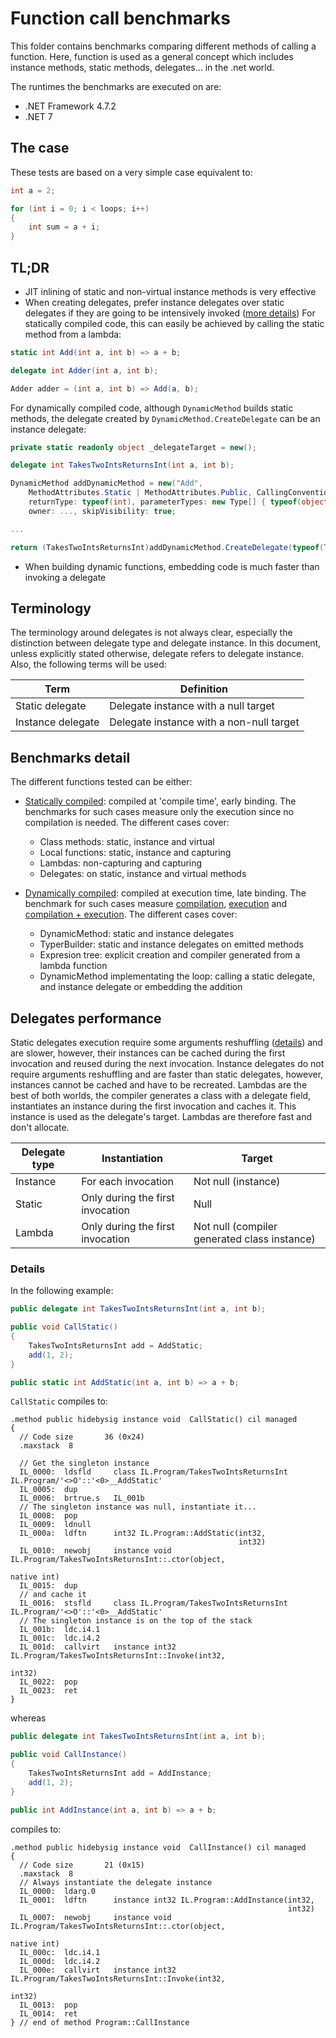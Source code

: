 # Function call benchmarks
This folder contains benchmarks comparing different methods of calling a function. 
Here, function is used as a general concept which includes instance methods, static methods, delegates... in the .net world.

The runtimes the benchmarks are executed on are:
- .NET Framework 4.7.2
- .NET 7

## The case
These tests are based on a very simple case equivalent to:

```csharp
int a = 2;

for (int i = 0; i < loops; i++)
{
	int sum = a + i;
}
```

## TL;DR
- JIT inlining of static and non-virtual instance methods is very effective
- When creating delegates, prefer instance delegates over static delegates if they are going to be intensively invoked ([more details](https://stackoverflow.com/a/42187448/446279))
For statically compiled code, this can easily be achieved by calling the static method from a lambda:
```csharp
static int Add(int a, int b) => a + b;

delegate int Adder(int a, int b);

Adder adder = (int a, int b) => Add(a, b);
```

For dynamically compiled code, although `DynamicMethod` builds static methods, the delegate created by `DynamicMethod.CreateDelegate` can be an instance delegate:

```csharp
private static readonly object _delegateTarget = new();

delegate int TakesTwoIntsReturnsInt(int a, int b);

DynamicMethod addDynamicMethod = new("Add",
    MethodAttributes.Static | MethodAttributes.Public, CallingConventions.Standard,
    returnType: typeof(int), parameterTypes: new Type[] { typeof(object), typeof(int), typeof(int) },
	owner: ..., skipVisibility: true;

...

return (TakesTwoIntsReturnsInt)addDynamicMethod.CreateDelegate(typeof(TakesTwoIntsReturnsInt), _delegateTarget);
```

- When building dynamic functions, embedding code is much faster than invoking a delegate

## Terminology
The terminology around delegates is not always clear, especially the distinction between delegate type and delegate instance. 
In this document, unless explicitly stated otherwise, delegate refers to delegate instance. Also, the following terms will be used:

|                          Term |                               Definition |
|------------------------------ |----------------------------------------- |
|               Static delegate | Delegate instance with a null target     |
|             Instance delegate | Delegate instance with a non-null target |

## Benchmarks detail
The different functions tested can be either:

- [Statically compiled](StaticallyCompiled): compiled at 'compile time', early binding. 
The benchmarks for such cases measure only the execution since no compilation is needed. 
The different cases cover:
	- Class methods: static, instance and virtual
	- Local functions: static, instance and capturing
	- Lambdas: non-capturing and capturing
	- Delegates: on static, instance and virtual methods

- [Dynamically compiled](DynamicallyCompiled): compiled at execution time, late binding. 
The benchmark for such cases measure [compilation](DynamicallyCompiled/Compilation), [execution](DynamicallyCompiled/Execution) and [compilation + execution](DynamicallyCompiled/CompilationAndExecution).
The different cases cover:
	- DynamicMethod: static and instance delegates
	- TyperBuilder: static and instance delegates on emitted methods
	- Expresion tree: explicit creation and compiler generated from a lambda function
	- DynamicMethod implementating the loop: calling a static delegate, and instance delegate or embedding the addition

## Delegates performance
Static delegates execution require some arguments reshuffling ([details](https://stackoverflow.com/a/42187448/446279)) and are slower, however, their instances can be cached during the first invocation and reused during the next invocation.
Instance delegates do not require arguments reshuffling and are faster than static delegates, however, instances cannot be cached and have to be recreated.
Lambdas are the best of both worlds, the compiler generates a class with a delegate field, instantiates an instance during the first invocation and caches it. 
This instance is used as the delegate's target. Lambdas are therefore fast and don't allocate.

| Delegate type | Instantiation                    | Target                                       |
|-------------- |--------------------------------- |--------------------------------------------- |
| Instance      | For each invocation              | Not null (instance)                          |
| Static        | Only during the first invocation | Null                                         |
| Lambda        | Only during the first invocation | Not null (compiler generated class instance) |

### Details
In the following example:

```csharp
public delegate int TakesTwoIntsReturnsInt(int a, int b);

public void CallStatic()
{
    TakesTwoIntsReturnsInt add = AddStatic;
    add(1, 2);
}

public static int AddStatic(int a, int b) => a + b;
```

`CallStatic` compiles to:

```IL
.method public hidebysig instance void  CallStatic() cil managed
{
  // Code size       36 (0x24)
  .maxstack  8

  // Get the singleton instance
  IL_0000:  ldsfld     class IL.Program/TakesTwoIntsReturnsInt IL.Program/'<>O'::'<0>__AddStatic'
  IL_0005:  dup
  IL_0006:  brtrue.s   IL_001b
  // The singleton instance was null, instantiate it...
  IL_0008:  pop
  IL_0009:  ldnull
  IL_000a:  ldftn      int32 IL.Program::AddStatic(int32,
                                                   int32)
  IL_0010:  newobj     instance void IL.Program/TakesTwoIntsReturnsInt::.ctor(object,
                                                                              native int)
  IL_0015:  dup
  // and cache it
  IL_0016:  stsfld     class IL.Program/TakesTwoIntsReturnsInt IL.Program/'<>O'::'<0>__AddStatic'
  // The singleton instance is on the top of the stack
  IL_001b:  ldc.i4.1
  IL_001c:  ldc.i4.2
  IL_001d:  callvirt   instance int32 IL.Program/TakesTwoIntsReturnsInt::Invoke(int32,
                                                                                int32)
  IL_0022:  pop
  IL_0023:  ret
}
```

whereas

```csharp
public delegate int TakesTwoIntsReturnsInt(int a, int b);

public void CallInstance()
{
    TakesTwoIntsReturnsInt add = AddInstance;
    add(1, 2);
}

public int AddInstance(int a, int b) => a + b;
```

compiles to:

```IL
.method public hidebysig instance void  CallInstance() cil managed
{
  // Code size       21 (0x15)
  .maxstack  8
  // Always instantiate the delegate instance
  IL_0000:  ldarg.0
  IL_0001:  ldftn      instance int32 IL.Program::AddInstance(int32,
                                                              int32)
  IL_0007:  newobj     instance void IL.Program/TakesTwoIntsReturnsInt::.ctor(object,
                                                                              native int)
  IL_000c:  ldc.i4.1
  IL_000d:  ldc.i4.2
  IL_000e:  callvirt   instance int32 IL.Program/TakesTwoIntsReturnsInt::Invoke(int32,
                                                                                int32)
  IL_0013:  pop
  IL_0014:  ret
} // end of method Program::CallInstance
```
